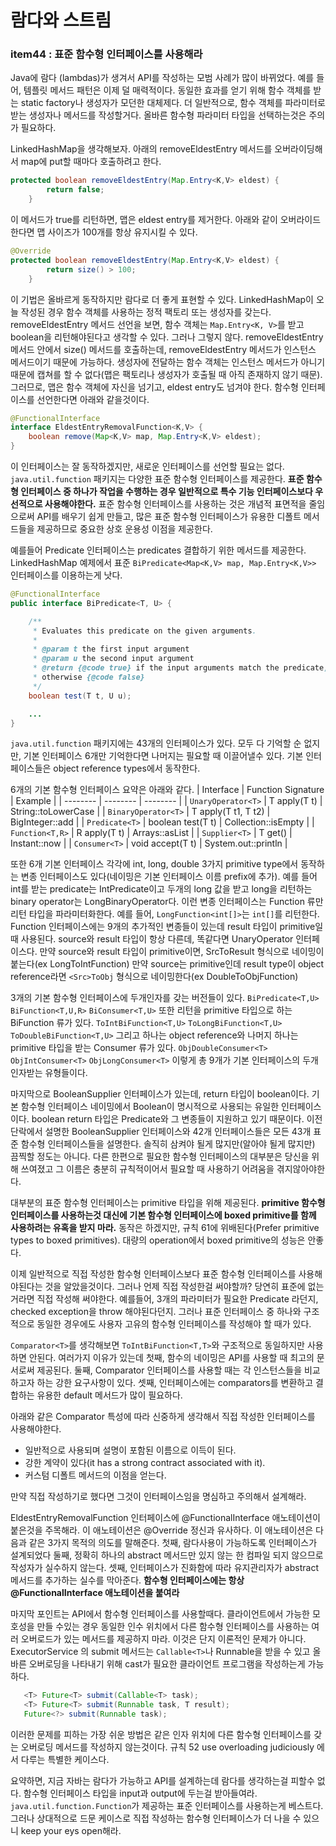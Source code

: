 # 람다와 스트림
### item44 : 표준 함수형 인터페이스를 사용해라
Java에 람다 (lambdas)가 생겨서 API를 작성하는 모범 사례가 많이 바뀌었다.
예를 들어, 템플릿 메서드 패턴은 이제 덜 매력적이다.
동일한 효과를 얻기 위해 함수 객체를 받는 static factory나 생성자가 모던한 대체제다.
더 일반적으로, 함수 객체를 파라미터로 받는 생성자나 메서드를 작성할거다.
올바른 함수형 파라미터 타입을 선택하는것은 주의가 필요하다.

LinkedHashMap을 생각해보자. 아래의 removeEldestEntry 메서드를 오버라이딩해서 map에 put할 때마다 호출하려고 한다.
```java
protected boolean removeEldestEntry(Map.Entry<K,V> eldest) {
        return false;
    }
```
이 메서드가 true를 리턴하면, 맵은 eldest entry를 제거한다. 아래와 같이 오버라이드한다면 맵 사이즈가 100개를 항상 유지시킬 수 있다.

```java
@Override
protected boolean removeEldestEntry(Map.Entry<K,V> eldest) {
        return size() > 100;
    }
```
이 기법은 올바르게 동작하지만 람다로 더 좋게 표현할 수 있다.
LinkedHashMap이 오늘 작성된 경우 함수 객체를 사용하는 정적 팩토리 또는 생성자를 갖는다.
removeEldestEntry 메서드 선언을 보면, 함수 객체는 `Map.Entry<K, V>`를 받고 boolean을 리턴해야된다고 생각할 수 있다.
그러나 그렇지 않다. removeEldestEntry 메서드 안에서 size() 메서드를 호출하는데, removeEldestEntry 메서드가 인스턴스 메서드이기 때문에 가능하다.
생성자에 전달하는 함수 객체는 인스턴스 메서드가 아니기 때문에 캡쳐를 할 수 없다(맵은 팩토리나 생성자가 호출될 때 아직 존재하지 않기 때문).
그러므로, 맵은 함수 객체에 자신을 넘기고, eldest entry도 넘겨야 한다. 함수형 인터페이스를 선언한다면 아래와 같을것이다.
```java
@FunctionalInterface
interface EldestEntryRemovalFunction<K,V> {
	boolean remove(Map<K,V> map, Map.Entry<K,V> eldest);
}
```
이 인터페이스는 잘 동작하겠지만, 새로운 인터페이스를 선언할 필요는 없다. `java.util.function` 패키지는 다양한 표준 함수형 인터페이스를 제공한다.
**표준 함수형 인터페이스 중 하나가 작업을 수행하는 경우 일반적으로 특수 기능 인터페이스보다 우선적으로 사용해야한다.**
표준 함수형 인터페이스를 사용하는 것은 개념적 표면적을 줄임으로써 API를 배우기 쉽게 만들고, 많은 표준 함수형 인터페이스가 유용한 디폴트 메서드들을 제공하므로 중요한 상호 운용성 이점을 제공한다.

예를들어 Predicate 인터페이스는 predicates 결합하기 위한 메서드를 제공한다. LinkedHashMap 예제에서 표준 `BiPredicate<Map<K,V> map, Map.Entry<K,V>>` 인터페이스를 이용하는게 낫다.
```java
@FunctionalInterface
public interface BiPredicate<T, U> {

    /**
     * Evaluates this predicate on the given arguments.
     *
     * @param t the first input argument
     * @param u the second input argument
     * @return {@code true} if the input arguments match the predicate,
     * otherwise {@code false}
     */
    boolean test(T t, U u);

	...
}
```
 `java.util.function` 패키지에는 43개의 인터페이스가 있다. 모두 다 기억할 순 없지만, 기본 인터페이스 6개만 기억한다면 나머지는 필요할 때 이끌어낼수 있다. 기본 인터페이스들은 object reference types에서 동작한다.

6개의 기본 함수형 인터페이스 요약은 아래와 같다.
| Interface | Function Signature | Example |
| -------- | -------- | -------- |
| `UnaryOperator<T>`     | T apply(T t)     |  String::toLowerCase  |
|  `BinaryOperator<T>`     |  T apply(T t1, T t2)     |  BigInteger::add     |
| `Predicate<T>`     |  boolean test(T t)    | Collection::isEmpty   |
|  `Function<T,R>`     |  R apply(T t)     | Arrays::asList  |
| `Supplier<T>`     |  T get()     | Instant::now  |
|  `Consumer<T>`    |  void accept(T t)     |  System.out::println   |

또한 6개 기본 인터페이스 각각에 int, long, double 3가지 primitive type에서 동작하는 변종 인터페이스도 있다(네이밍은 기본 인터페이스 이름 prefix에 추가).
예를 들어 int를 받는 predicate는 IntPredicate이고 두개의 long 값을 받고 long을 리턴하는 binary operator는 LongBinaryOperator다.
이런 변종 인터페이스는 Function 류만 리턴 타입을 파라미터화한다. 예를 들어, `LongFunction<int[]>`는 `int[]`를 리턴한다.
Function 인터페이스에는 9개의 추가적인 변종들이 있는데 result 타입이 primitive일 때 사용된다. source와 result 타입이 항상 다른데, 똑같다면 UnaryOperator 인터페이스다. 만약 source와 result 타입이 primitive이면, SrcToResult 형식으로 네이밍이 붙는다(ex LongToIntFunction)
만약 source는 primitive인데 result type이 object reference라면 `<Src>ToObj` 형식으로 네이밍한다(ex DoubleToObjFunction)

3개의 기본 함수형 인터페이스에 두개인자를 갖는 버전들이 있다. `BiPredicate<T,U>` `BiFunction<T,U,R>` `BiConsumer<T,U>`
또한 리턴을 primitive 타입으로 하는 BiFunction 류가 있다. `ToIntBiFunction<T,U>` `ToLongBiFunction<T,U>` `ToDoubleBiFunction<T,U>` 그리고 하나는 object reference와 나머지 하나는 primitive 타입을 받는 Consumer 류가 있다.
`ObjDoubleConsumer<T>` `ObjIntConsumer<T>` `ObjLongConsumer<T>` 이렇게 총 9개가 기본 인터페이스의 두개 인자받는 유형들이다.

마지막으로 BooleanSupplier 인터페이스가 있는데, return 타입이 boolean이다. 기본 함수형 인터페이스 네이밍에서 Boolean이 명시적으로 사용되는 유일한 인터페이스이다. boolean return 타입은 Predicate와 그 변종들이 지원하고 있기 때문이다.
이전 단락에서 설명한 BooleanSupplier 인터페이스와 42개 인터페이스들은 모든 43개 표준 함수형 인터페이스들을 설명한다.
솔직히 삼켜야 될게 많지만(알아야 될게 많지만) 끔찍할 정도는 아니다. 다른 한편으로 필요한 함수형 인터페이스의 대부분은 당신을 위해 쓰여졌고 그 이름은 충분히 규칙적이어서 필요할 때 사용하기 어려움을 겪지않아야한다.

대부분의 표준 함수형 인터페이스는 primitive 타입을 위해 제공된다.
**primitive 함수형 인터페이스를 사용하는것 대신에 기본 함수형 인터페이스에 boxed primitive를 함께 사용하려는 유혹을 받지 마라.**
동작은 하겠지만, 규칙 61에 위배된다(Prefer primitive types to boxed primitives). 대량의 operation에서 boxed primitive의 성능은 안좋다.

이제 일반적으로 직접 작성한 함수형 인터페이스보다 표준 함수형 인터페이스를 사용해야된다는 것을 알았을것이다. 그러나 언제 직접 작성한걸 써야할까?
당연히 표준에 없는거라면 직접 작성해 써야한다. 예를들어, 3개의 파라미터가 필요한 Predicate 라던지, checked exception을 throw 해야된다던지.
그러나 표준 인터페이스 중 하나와 구조적으로 동일한 경우에도 사용자 고유의 함수형 인터페이스를 작성해야 할 때가 있다.

`Comparator<T>`를 생각해보면 `ToIntBiFunction<T,T>`와 구조적으로 동일하지만 사용하면 안된다. 여러가지 이유가 있는데 첫째, 함수의 네이밍은 API를 사용할 때 최고의 문서로써 제공된다.
둘째, Comparator 인터페이스를 사용할 때는 각 인스턴스들을 비교하고자 하는 강한 요구사항이 있다.
셋째, 인터페이스에는 comparators를 변환하고 결합하는 유용한 default 메서드가 많이 필요하다.

아래와 같은 Comparator 특성에 따라 신중하게 생각해서 직접 작성한 인터페이스를 사용해야한다.
- 일반적으로 사용되며 설명이 포함된 이름으로 이득이 된다.
- 강한 계약이 있다(it has a strong contract associated with it).
- 커스텀 디폴트 메서드의 이점을 얻는다.

만약 직접 작성하기로 했다면 그것이 인터페이스임을 명심하고 주의해서 설계해라.

EldestEntryRemovalFunction 인터페이스에 @FunctionalInterface 애노테이션이 붙은것을 주목해라.
이 애노테이션은 @Override 정신과 유사하다. 이 애노테이션은 다음과 같은 3가지 목적의 의도를 말해준다.
첫째, 람다사용이 가능하도록 인터페이스가 설계되었다 둘째, 정확히 하나의 abstract 메서드만 있지 않는 한 컴파일 되지 않으므로 작성자가 실수하지 않는다.
셋째, 인터페이스가 진화함에 따라 유지관리자가 abstract 메서드를 추가하는 실수를 막아준다. **함수형 인터페이스에는 항상 @FunctionalInterface 애노테이션을 붙여라**

마지막 포인트는 API에서 함수형 인터페이스를 사용할때다. 클라이언트에서 가능한 모호성을 만들 수있는 경우 동일한 인수 위치에서 다른 함수형 인터페이스를 사용하는 여러 오버로드가 있는 메서드를 제공하지 마라. 이것은 단지 이론적인 문제가 아니다. ExecutorService 의 submit 메서드는 `Callable<T>`나 Runnable을 받을 수 있고 올바른 오버로딩을 나타내기 위해 cast가 필요한 클라이언트 프로그램을 작성하는게 가능하다.
```java
   <T> Future<T> submit(Callable<T> task);
   <T> Future<T> submit(Runnable task, T result);
   Future<?> submit(Runnable task);
```
이러한 문제를 피하는 가장 쉬운 방법은 같은 인자 위치에 다른 함수형 인터페이스를 갖는 오버로딩 메서드를 작성하지 않는것이다.
규칙 52 use overloading judiciously 에서 다루는 특별한 케이스다.

요약하면, 지금 자바는 람다가 가능하고 API를 설계하는데 람다를 생각하는걸 피할수 없다. 함수형 인터페이스 타입을 input과 output에 두는걸 받아들여라.
`java.util.function.Function`가 제공하는 표준 인터페이스를 사용하는게 베스트다. 그러나 상대적으로 드문 케이스로 직접 작성하는 함수형 인터페이스가 더 나을 수 있으니 keep your eys open해라.
